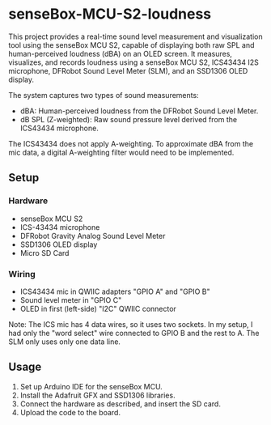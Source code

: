 # senseBox-MCU-S2-loudness

This project provides a real-time sound level measurement and visualization tool using the senseBox MCU S2, capable of displaying both raw SPL and human-perceived loudness (dBA) on an OLED screen.
It measures, visualizes, and records loudness using a senseBox MCU S2, ICS43434 I2S microphone, DFRobot Sound Level Meter (SLM), and an SSD1306 OLED display.

The system captures two types of sound measurements:
- dBA: Human-perceived loudness from the DFRobot Sound Level Meter.
- dB SPL (Z-weighted): Raw sound pressure level derived from the ICS43434 microphone.

The ICS43434 does not apply A-weighting. To approximate dBA from the mic data, a digital A-weighting filter would need to be implemented.

## Setup
### Hardware
- senseBox MCU S2
- ICS-43434 microphone
- DFRobot Gravity Analog Sound Level Meter
- SSD1306 OLED display
- Micro SD Card

### Wiring
- ICS43434 mic in QWIIC adapters "GPIO A" and "GPIO B"
- Sound level meter in "GPIO C"
- OLED in first (left-side) "I2C" QWIIC connector

Note: The ICS mic has 4 data wires, so it uses two sockets. In my setup, I had only the "word select" wire connected to GPIO B and the rest to A. 
The SLM only uses only one data line.

## Usage
1. Set up Arduino IDE for the senseBox MCU.
2. Install the Adafruit GFX and SSD1306 libraries.
3. Connect the hardware as described, and insert the SD card. 
4. Upload the code to the board.